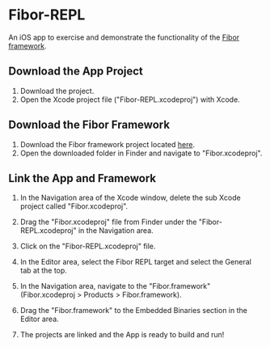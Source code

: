 # Fibor-REPL
An iOS app to exercise and demonstrate the functionality of the [Fibor framework](https://github.com/Tristan67/Fibor). 

## Download the App Project
1. Download the project. 
2. Open the Xcode project file ("Fibor-REPL.xcodeproj") with Xcode. 

## Download the Fibor Framework
1. Download the Fibor framework project located [here](https://github.com/Tristan67/Fibor). 
2. Open the downloaded folder in Finder and navigate to "Fibor.xcodeproj".

## Link the App and Framework
1. In the Navigation area of the Xcode window, delete the sub Xcode project called "Fibor.xcodeproj". 

2. Drag the "Fibor.xcodeproj" file from Finder under the "Fibor-REPL.xcodeproj" in the Navigation area. 

3. Click on the "Fibor-REPL.xcodeproj" file. 
4. In the Editor area, select the Fibor REPL target and select the General tab at the top. 
5. In the Navigation area, navigate to the "Fibor.framework" (Fibor.xcodeproj > Products > Fibor.framework). 
6. Drag the "Fibor.framework" to the Embedded Binaries section in the Editor area. 

7. The projects are linked and the App is ready to build and run! 
